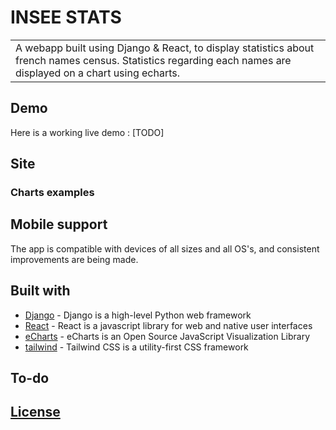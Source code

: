 <!-- # ![WebApp](https://iharsh234.github.io/WebApp/images/demo/demo_landing.JPG) -->
# INSEE STATS
<table>
<tr>
<td>
  A webapp built using Django & React, to display statistics about french names census. 
  Statistics regarding each names are displayed on a chart using echarts.
</td>
</tr>
</table>


## Demo
<!-- Here is a working live demo :  https://iharsh234.github.io/WebApp/ -->
Here is a working live demo :  [TODO]


## Site

### Charts examples
<!-- ![](https://iharsh234.github.io/WebApp/images/demo/demo_chart1.JPG)
![](https://iharsh234.github.io/WebApp/images/demo/demo_chart2.JPG)
![](https://iharsh234.github.io/WebApp/images/demo/demo_chart3.JPG) -->


## Mobile support
The app is compatible with devices of all sizes and all OS's, and consistent improvements are being made.

<!-- ![](https://iharsh234.github.io/WebApp/images/demo/mobile.png) -->



<!-- 
## [Usage](https://iharsh234.github.io/WebApp/) 

### Development
Want to contribute? Great!

To fix a bug or enhance an existing module, follow these steps:

- Fork the repo
- Create a new branch (`git checkout -b improve-feature`)
- Make the appropriate changes in the files
- Add changes to reflect the changes made
- Commit your changes (`git commit -am 'Improve feature'`)
- Push to the branch (`git push origin improve-feature`)
- Create a Pull Request 

### Bug / Feature Request

If you find a bug (the website couldn't handle the query and / or gave undesired results), kindly open an issue [here](https://github.com/iharsh234/WebApp/issues/new) by including your search query and the expected result.

If you'd like to request a new function, feel free to do so by opening an issue [here](https://github.com/iharsh234/WebApp/issues/new). Please include sample queries and their corresponding results. -->


## Built with 
- [Django](https://www.djangoproject.com/) - Django is a high-level Python web framework
- [React](https://react.dev/) - React is a javascript library for web and native user interfaces
- [eCharts](https://echarts.apache.org/) - eCharts is an Open Source JavaScript Visualization Library
- [tailwind](https://tailwindcss.com/) - Tailwind CSS is a utility-first CSS framework
<!-- - [Bootstrap](http://getbootstrap.com/) - Extensive list of components and  Bundled Javascript plugins. -->


## To-do

## [License](https://github.com/hadrienjeanne/insee/blob/main/LICENSE)

